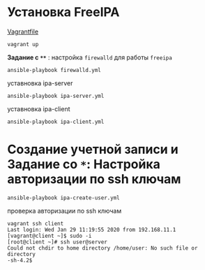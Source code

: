 # **Установка FreeIPA**
[Vagrantfile](Vagrantfile)
```
vagrant up
```
**Задание с `**`** : настройка `firewalld` для работы `freeipa`
```
ansible-playbook firewalld.yml
```
уставновка ipa-server
```
ansible-playbook ipa-server.yml
```
уставновка ipa-client
```
ansible-playbook ipa-client.yml
```
# **Создание учетной записи и Задание со `*`: Настройка авторизации по ssh ключам**
```
ansible-playbook ipa-create-user.yml
```
проверка авторизации по ssh ключам
```
vagrant ssh client
Last login: Wed Jan 29 11:19:55 2020 from 192.168.11.1
[vagrant@client ~]$ sudo -i
[root@client ~]# ssh user@server
Could not chdir to home directory /home/user: No such file or directory
-sh-4.2$ 
```